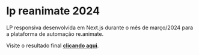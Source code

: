 # lp reanimate 2024

LP responsiva desenvolvida em Next.js durante o mês de março/2024 para a plataforma de automação re.animate.

Visite o resultado final **[clicando aqui](https://lpreanimate2024.vercel.app/)**.

